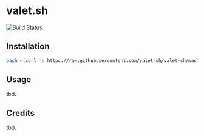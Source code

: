 valet.sh
========

[![Build Status](https://travis-ci.org/valet-sh/valet-sh.svg?branch=master)](https://travis-ci.org/valet-sh/valet-sh)


Installation
------------

```bash
bash <(curl -s https://raw.githubusercontent.com/valet-sh/valet-sh/master/valet.sh)
```

Usage
-----
tbd.

Credits
-------
tbd.



